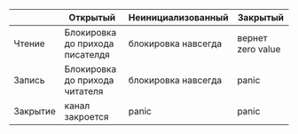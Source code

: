 |          | Открытый                        | Неинициализованный  | Закрытый          |
| -------- | ------------------------------- | ------------------- | ----------------- |
| Чтение   | Блокировка до прихода писателдя | блокировка навсегда | вернет zero value |
| Запись   | Блокировка до прихода читателя  | блокировка навсегда | panic             |
| Закрытие | канал закроется                 | panic               | panic             |
